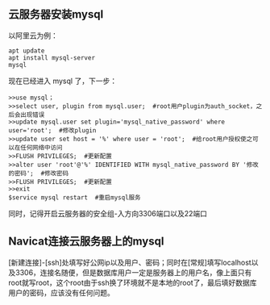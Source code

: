 ## 云服务器安装mysql
以阿里云为例：
```
apt update
apt install mysql-server
mysql
```
现在已经进入 mysql 了，下一步：
```
>>use mysql；
>>select user, plugin from mysql.user;  #root用户plugin为auth_socket，之后会出现错误
>>update mysql.user set plugin='mysql_native_password' where user='root';  #修改plugin
>>update user set host = '%' where user = 'root';  #给root用户授权使之可以在任何网络中访问
>>FLUSH PRIVILEGES;  #更新配置
>>alter user 'root'@'%' IDENTIFIED WITH mysql_native_password BY '修改的密码';  #修改密码
>>FLUSH PRIVILEGES;  #更新配置
>>exit
$service mysql restart  #重启mysql服务
```
同时，记得开启云服务器的安全组-入方向3306端口以及22端口
## Navicat连接云服务器上的mysql
[新建连接]-[ssh]处填写好公网ip以及用户、密码；同时在[常规]填写localhost以及3306，连接名随便，但是数据库用户一定是服务器上的用户名，像上面只有root就写root，这个root由于ssh换了环境就不是本地的root了，最后填好数据库用户的密码，应该没有任何问题。
